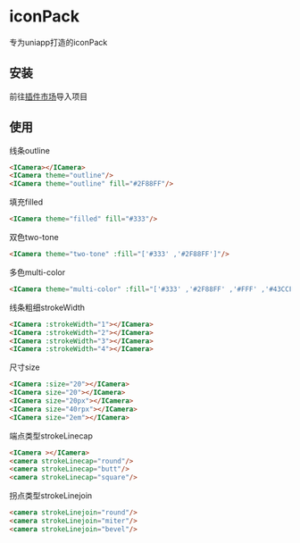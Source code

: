 # iconPack
专为uniapp打造的iconPack  

## 安装

前往[插件市场](https://ext.dcloud.net.cn/plugin?id=15331)导入项目

## 使用

线条outline
```html
<ICamera></ICamera>
<ICamera theme="outline"/>
<ICamera theme="outline" fill="#2F88FF"/>
```

填充filled
```html
<ICamera theme="filled" fill="#333"/>
```

双色two-tone
```html
<ICamera theme="two-tone" :fill="['#333' ,'#2F88FF']"/>
```

多色multi-color
```html
<ICamera theme="multi-color" :fill="['#333' ,'#2F88FF' ,'#FFF' ,'#43CCF8']"/>
```

线条粗细strokeWidth
```html
<ICamera :strokeWidth="1"></ICamera>
<ICamera :strokeWidth="2"></ICamera>
<ICamera :strokeWidth="3"></ICamera>
<ICamera :strokeWidth="4"></ICamera>
```

尺寸size
```html
<ICamera :size="20"></ICamera>
<ICamera size="20"></ICamera>
<ICamera size="20px"></ICamera>
<ICamera size="40rpx"></ICamera>
<ICamera size="2em"></ICamera>
```

端点类型strokeLinecap
```html
<ICamera ></ICamera>
<camera strokeLinecap="round"/>
<camera strokeLinecap="butt"/>
<camera strokeLinecap="square"/>
```

拐点类型strokeLinejoin
```html
<camera strokeLinejoin="round"/>
<camera strokeLinejoin="miter"/>
<camera strokeLinejoin="bevel"/>
```
